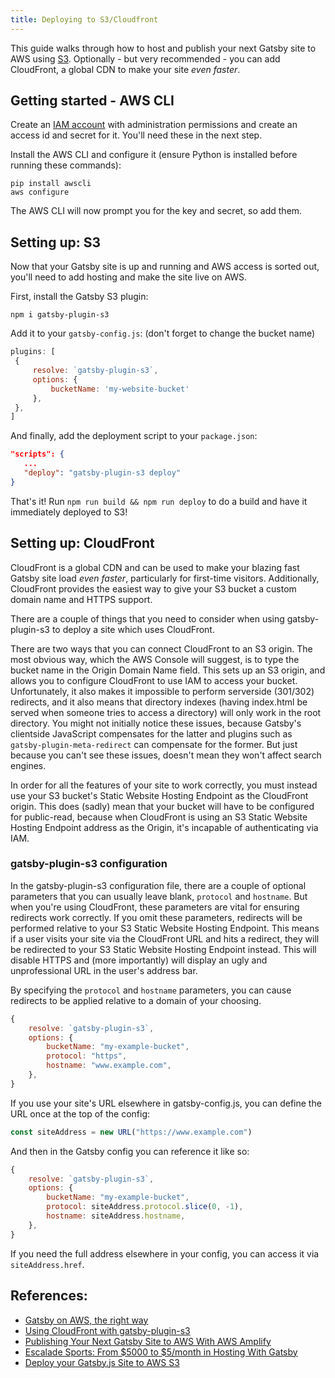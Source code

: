 ```yaml
---
title: Deploying to S3/Cloudfront
---
```


This guide walks through how to host and publish your next Gatsby site to AWS using [S3](https://aws.amazon.com/s3/).
Optionally - but very recommended - you can add CloudFront, a global CDN to make your site _even faster_.

## Getting started - AWS CLI

Create an [IAM account](https://console.aws.amazon.com/iam/home?#) with administration permissions and create an access id and secret for it.
You'll need these in the next step.

Install the AWS CLI and configure it (ensure Python is installed before running these commands):

```shell
pip install awscli
aws configure
```

The AWS CLI will now prompt you for the key and secret, so add them.

## Setting up: S3

Now that your Gatsby site is up and running and AWS access is sorted out, you'll need to add hosting and make the site live on AWS.

First, install the Gatsby S3 plugin:

```shell
npm i gatsby-plugin-s3
```

Add it to your `gatsby-config.js`: (don't forget to change the bucket name)

```javascript:title=gatsby-config.js
plugins: [
 {
     resolve: `gatsby-plugin-s3`,
     options: {
         bucketName: 'my-website-bucket'
     },
 },
]
```

And finally, add the deployment script to your `package.json`:

```json:title=package.json
"scripts": {
   ...
   "deploy": "gatsby-plugin-s3 deploy"
}
```

That's it!
Run `npm run build && npm run deploy` to do a build and have it immediately deployed to S3!

## Setting up: CloudFront

CloudFront is a global CDN and can be used to make your blazing fast Gatsby site load _even faster_, particularly for first-time visitors. Additionally, CloudFront provides the easiest way to give your S3 bucket a custom domain name and HTTPS support.

There are a couple of things that you need to consider when using gatsby-plugin-s3 to deploy a site which uses CloudFront.

There are two ways that you can connect CloudFront to an S3 origin. The most obvious way, which the AWS Console will suggest, is to type the bucket name in the Origin Domain Name field. This sets up an S3 origin, and allows you to configure CloudFront to use IAM to access your bucket. Unfortunately, it also makes it impossible to perform serverside (301/302) redirects, and it also means that directory indexes (having index.html be served when someone tries to access a directory) will only work in the root directory. You might not initially notice these issues, because Gatsby's clientside JavaScript compensates for the latter and plugins such as `gatsby-plugin-meta-redirect` can compensate for the former. But just because you can't see these issues, doesn't mean they won't affect search engines.

In order for all the features of your site to work correctly, you must instead use your S3 bucket's Static Website Hosting Endpoint as the CloudFront origin. This does (sadly) mean that your bucket will have to be configured for public-read, because when CloudFront is using an S3 Static Website Hosting Endpoint address as the Origin, it's incapable of authenticating via IAM.

### gatsby-plugin-s3 configuration

In the gatsby-plugin-s3 configuration file, there are a couple of optional parameters that you can usually leave blank, `protocol` and `hostname`. But when you're using CloudFront, these parameters are vital for ensuring redirects work correctly. If you omit these parameters, redirects will be performed relative to your S3 Static Website Hosting Endpoint. This means if a user visits your site via the CloudFront URL and hits a redirect, they will be redirected to your S3 Static Website Hosting Endpoint instead. This will disable HTTPS and (more importantly) will display an ugly and unprofessional URL in the user's address bar.

By specifying the `protocol` and `hostname` parameters, you can cause redirects to be applied relative to a domain of your choosing.

```javascript:title=gatsby-config.js
{
    resolve: `gatsby-plugin-s3`,
    options: {
        bucketName: "my-example-bucket",
        protocol: "https",
        hostname: "www.example.com",
    },
}
```

If you use your site's URL elsewhere in gatsby-config.js, you can define the URL once at the top of the config:

```javascript:title=gatsby-config.js
const siteAddress = new URL("https://www.example.com")
```

And then in the Gatsby config you can reference it like so:

```javascript:title=gatsby-config.js
{
    resolve: `gatsby-plugin-s3`,
    options: {
        bucketName: "my-example-bucket",
        protocol: siteAddress.protocol.slice(0, -1),
        hostname: siteAddress.hostname,
    },
}
```

If you need the full address elsewhere in your config, you can access it via `siteAddress.href`.

## References:

- [Gatsby on AWS, the right way](https://blog.joshwalsh.me/aws-gatsby/)
- [Using CloudFront with gatsby-plugin-s3](https://github.com/jariz/gatsby-plugin-s3/blob/master/recipes/with-cloudfront.md)
- [Publishing Your Next Gatsby Site to AWS With AWS Amplify](/blog/2018-08-24-gatsby-aws-hosting/)
- [Escalade Sports: From $5000 to \$5/month in Hosting With Gatsby](/blog/2018-06-14-escalade-sports-from-5000-to-5-in-hosting/)
- [Deploy your Gatsby.js Site to AWS S3](https://benenewton.com/deploy-your-gatsby-js-site-to-aws-s-3)
